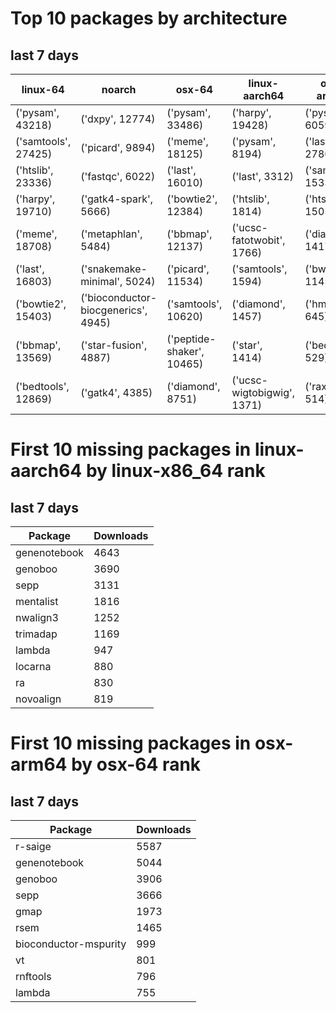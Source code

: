 # Top 10 packages by architecture
## last 7 days
|linux-64 | noarch | osx-64 | linux-aarch64 | osx-arm64 | 
|-|-|-|-|-|
|('pysam', 43218) |('dxpy', 12774) |('pysam', 33486) |('harpy', 19428) |('pysam', 6059) |
|('samtools', 27425) |('picard', 9894) |('meme', 18125) |('pysam', 8194) |('last', 2786) |
|('htslib', 23336) |('fastqc', 6022) |('last', 16010) |('last', 3312) |('samtools', 1533) |
|('harpy', 19710) |('gatk4-spark', 5666) |('bowtie2', 12384) |('htslib', 1814) |('htslib', 1505) |
|('meme', 18708) |('metaphlan', 5484) |('bbmap', 12137) |('ucsc-fatotwobit', 1766) |('diamond', 1417) |
|('last', 16803) |('snakemake-minimal', 5024) |('picard', 11534) |('samtools', 1594) |('bwa', 1145) |
|('bowtie2', 15403) |('bioconductor-biocgenerics', 4945) |('samtools', 10620) |('diamond', 1457) |('hmmer', 645) |
|('bbmap', 13569) |('star-fusion', 4887) |('peptide-shaker', 10465) |('star', 1414) |('bedtools', 529) |
|('bedtools', 12869) |('gatk4', 4385) |('diamond', 8751) |('ucsc-wigtobigwig', 1371) |('raxml', 514) |
# First 10 missing packages in linux-aarch64 by linux-x86_64 rank
## last 7 days

| Package | Downloads |
| - | - |
| genenotebook | 4643 | 
| genoboo | 3690 | 
| sepp | 3131 | 
| mentalist | 1816 | 
| nwalign3 | 1252 | 
| trimadap | 1169 | 
| lambda | 947 | 
| locarna | 880 | 
| ra | 830 | 
| novoalign | 819 | 
# First 10 missing packages in osx-arm64 by osx-64 rank
## last 7 days

| Package | Downloads |
| - | - |
| r-saige | 5587 | 
| genenotebook | 5044 | 
| genoboo | 3906 | 
| sepp | 3666 | 
| gmap | 1973 | 
| rsem | 1465 | 
| bioconductor-mspurity | 999 | 
| vt | 801 | 
| rnftools | 796 | 
| lambda | 755 | 
